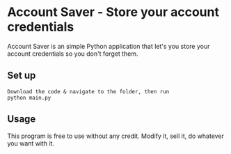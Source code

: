 # Account Saver - Store your account credentials

Account Saver is an simple Python application that let's you store your account credentials so you don't forget them.

## Set up

```Download the code & navigate to the folder, then run```
<br />
```python main.py```

## Usage

This program is free to use without any credit.
Modify it, sell it, do whatever you want with it.
